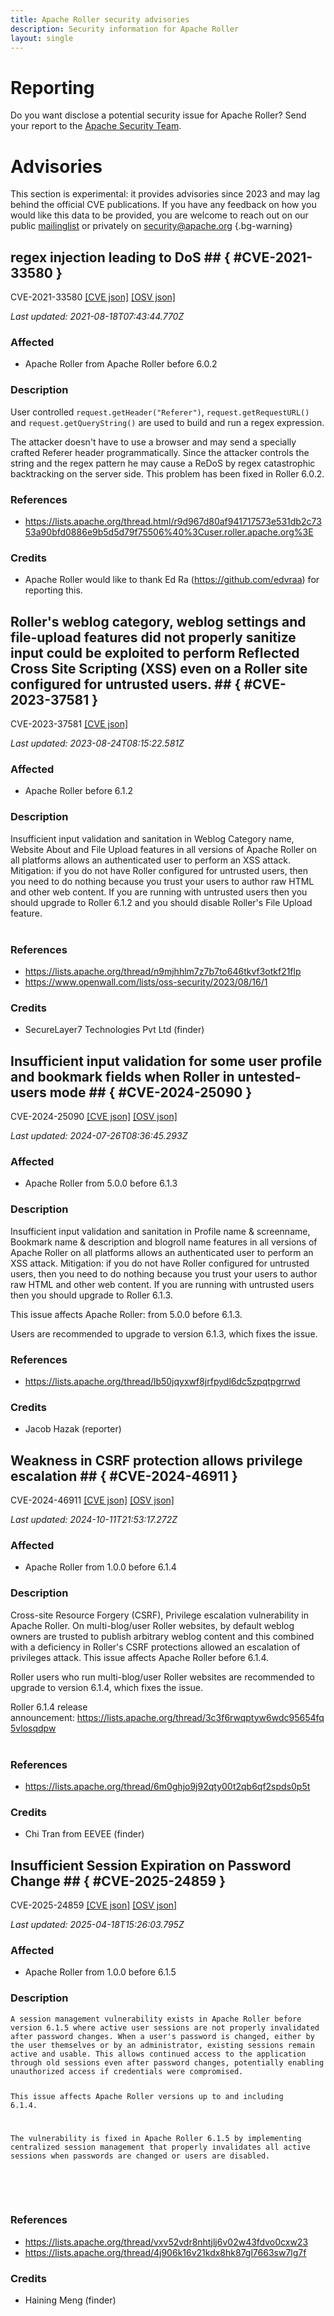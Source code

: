 ```yaml
---
title: Apache Roller security advisories
description: Security information for Apache Roller
layout: single
---
```


# Reporting

Do you want disclose a potential security issue for Apache Roller? Send your report to the [Apache Security Team](mailto:security@apache.org).

# Advisories

This section is experimental: it provides advisories since 2023 and may lag behind the official CVE publications. If you have any feedback on how you would like this data to be provided, you are welcome to reach out on our public [mailinglist](/mailinglist) or privately on [security@apache.org](mailto:security@apache.org)
{.bg-warning}

## regex injection leading to DoS ## { #CVE-2021-33580 }

CVE-2021-33580 [\[CVE json\]](./CVE-2021-33580.cve.json) [\[OSV json\]](./CVE-2021-33580.osv.json)



_Last updated: 2021-08-18T07:43:44.770Z_

### Affected

* Apache Roller from Apache Roller before 6.0.2


### Description

User controlled `request.getHeader("Referer")`, `request.getRequestURL()` and `request.getQueryString()` are used to build and run a regex expression.

The attacker doesn't have to use a browser and may send a specially crafted Referer header programmatically. Since the attacker controls the string and the regex pattern he may cause a ReDoS by regex catastrophic backtracking on the server side.  This problem has been fixed in Roller 6.0.2.





### References
* https://lists.apache.org/thread.html/r9d967d80af941717573e531db2c7353a90bfd0886e9b5d5d79f75506%40%3Cuser.roller.apache.org%3E


### Credits
* Apache Roller would like to thank Ed Ra (https://github.com/edvraa) for reporting this.


## Roller's weblog category, weblog settings and file-upload features did not properly sanitize input could be exploited to perform Reflected Cross Site Scripting (XSS) even on a Roller site configured for untrusted users. ## { #CVE-2023-37581 }

CVE-2023-37581 [\[CVE json\]](./CVE-2023-37581.cve.json)

_Last updated: 2023-08-24T08:15:22.581Z_

### Affected

* Apache Roller before 6.1.2


### Description

<span style="background-color: rgb(255, 255, 255);">Insufficient input validation and sanitation in Weblog Category name, Website About and File Upload features in all versions of Apache Roller on all platforms allows an authenticated user to perform an XSS attack. </span><span style="background-color: var(--wht);">Mitigation: if you do not have Roller configured for untrusted users, then you need to do nothing because you trust your users to author raw HTML and other web content. If you are running with untrusted users then you should upgrade to Roller 6.1.2 and you should disable Roller's File Upload feature. </span><br><br><p></p>

### References
* https://lists.apache.org/thread/n9mjhhlm7z7b7to646tkvf3otkf21flp
* https://www.openwall.com/lists/oss-security/2023/08/16/1


### Credits
* SecureLayer7 Technologies Pvt Ltd (finder)


## Insufficient input validation for some user profile and bookmark fields when Roller in untested-users mode ## { #CVE-2024-25090 }

CVE-2024-25090 [\[CVE json\]](./CVE-2024-25090.cve.json) [\[OSV json\]](./CVE-2024-25090.osv.json)



_Last updated: 2024-07-26T08:36:45.293Z_

### Affected

* Apache Roller from 5.0.0 before 6.1.3


### Description

<p>Insufficient input validation and sanitation in Profile name &amp; screenname, Bookmark name &amp; description and blogroll name features in all versions of Apache Roller on all platforms allows an authenticated user to perform an XSS attack. Mitigation: if you do not have Roller configured for untrusted users, then you need to do nothing because you trust your users to author raw HTML and other web content. If you are running with untrusted users then you should upgrade to Roller 6.1.3.</p><p>This issue affects Apache Roller: from 5.0.0 before 6.1.3.</p><p>Users are recommended to upgrade to version 6.1.3, which fixes the issue.</p>

### References
* https://lists.apache.org/thread/lb50jqyxwf8jrfpydl6dc5zpqtpgrrwd


### Credits
* Jacob Hazak (reporter)


## Weakness in CSRF protection allows privilege escalation ## { #CVE-2024-46911 }

CVE-2024-46911 [\[CVE json\]](./CVE-2024-46911.cve.json) [\[OSV json\]](./CVE-2024-46911.osv.json)



_Last updated: 2024-10-11T21:53:17.272Z_

### Affected

* Apache Roller from 1.0.0 before 6.1.4


### Description

<p>Cross-site Resource Forgery (CSRF), Privilege escalation vulnerability in Apache Roller. On multi-blog/user Roller websites, by default weblog owners are trusted to publish arbitrary weblog content and this combined with a deficiency in Roller's CSRF protections allowed an escalation of privileges attack. This issue affects Apache Roller before 6.1.4.</p><p>Roller users who run multi-blog/user Roller websites are recommended to upgrade to version 6.1.4, which fixes the issue.</p>Roller 6.1.4 release announcement:&nbsp;<a target="_blank" rel="nofollow" href="https://lists.apache.org/thread/3c3f6rwqptyw6wdc95654fq5vlosqdpw">https://lists.apache.org/thread/3c3f6rwqptyw6wdc95654fq5vlosqdpw</a><br><br>

### References
* https://lists.apache.org/thread/6m0ghjo9j92qty00t2qb6qf2spds0p5t


### Credits
* Chi Tran from EEVEE (finder)


## Insufficient Session Expiration on Password Change ## { #CVE-2025-24859 }

CVE-2025-24859 [\[CVE json\]](./CVE-2025-24859.cve.json) [\[OSV json\]](./CVE-2025-24859.osv.json)



_Last updated: 2025-04-18T15:26:03.795Z_

### Affected

* Apache Roller from 1.0.0 before 6.1.5


### Description

<p></p><pre><code>A session management vulnerability exists in Apache Roller before version 6.1.5 where active user sessions are not properly invalidated after password changes. When a user's password is changed, either by the user themselves or by an administrator, existing sessions remain active and usable. This allows continued access to the application through old sessions even after password changes, potentially enabling unauthorized access if credentials were compromised.

This issue affects Apache Roller versions up to and including 6.1.4.

The vulnerability is fixed in Apache Roller 6.1.5 by implementing centralized session management that properly invalidates all active sessions when passwords are changed or users are disabled.
</code></pre><br><br><p></p>

### References
* https://lists.apache.org/thread/vxv52vdr8nhtjlj6v02w43fdvo0cxw23
* https://lists.apache.org/thread/4j906k16v21kdx8hk87gl7663sw7lg7f


### Credits
* Haining Meng (finder)
